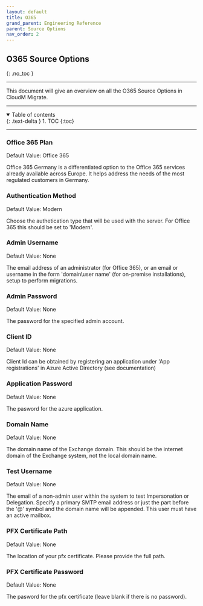 ```yaml
---
layout: default
title: O365
grand_parent: Engineering Reference
parent: Source Options
nav_order: 2
---
```


## O365 Source Options
{: .no_toc }

---

This document will give an overview on all the O365 Source Options in CloudM Migrate. 

---
<a name="top"></a>
<details open markdown="block">
  <summary>
    Table of contents
  </summary>
  {: .text-delta }
1. TOC
{:toc}
</details>

---
### Office 365 Plan <a name="off365plan"></a>
Default Value: Office 365

Office 365 Germany is a differentiated option to the Office 365 services already available across Europe. It helps address the needs of the most regulated customers in Germany.

### Authentication Method <a name="sharepointadmin"></a>
Default Value: Modern

Choose the authetication type that will be used with the server. For Office 365 this should be set to 'Modern'.

### Admin Username <a name="sharepointadmin"></a>
Default Value: None

The email address of an administrator (for Office 365), or an email or username in the form 'domain\\user name' (for on-premise installations), setup to perform migrations.

### Admin Password <a name="sharepointadmin"></a>
Default Value: None

The password for the specified admin account.

### Client ID <a name="sharepointadmin"></a>
Default Value: None

Client Id can be obtained by registering an application under 'App registrations' in Azure Active Directory (see documentation)

### Application Password <a name="sharepointadmin"></a>
Default Value: None

The pasword for the azure application.

### Domain Name <a name="sharepointadmin"></a>
Default Value: None

The domain name of the Exchange domain. This should be the internet domain of the Exchange system, not the local domain name.

### Test Username <a name="sharepointadmin"></a>
Default Value: None

The email of a non-admin user within the system to test Impersonation or Delegation. Specify a primary SMTP email address or just the part before the '@' symbol and the domain name will be appended. This user must have an active mailbox.

### PFX Certificate Path <a name="sharepointadmin"></a>
Default Value: None

The location of your pfx certificate. Please provide the full path.

### PFX Certificate Password <a name="sharepointadmin"></a>
Default Value: None

The pasword for the pfx certificate (leave blank if there is no password).
